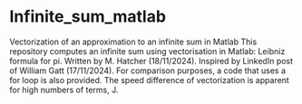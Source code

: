 # Infinite_sum_matlab
Vectorization of an approximation to an infinite sum in Matlab
This repository computes an infinite sum using vectorisation in Matlab: Leibniz formula for pi. Written by M. Hatcher (18/11/2024). Inspired by LinkedIn post of William Gatt (17/11/2024).
For comparison purposes, a code that uses a for loop is also provided. The speed difference of vectorization is apparent for high numbers of terms, J.
